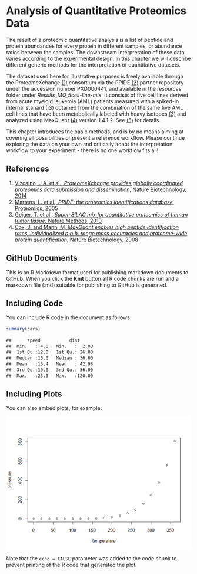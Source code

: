 Analysis of Quantitative Proteomics Data
================

The result of a proteomic quantitative analysis is a list of peptide and protein abundances for every protein in different samples, or abundance ratios between the samples. The downstream interpretation of these data varies according to the experimental design. In this chapter we will describe different generic methods for the interpretation of quantitative datasets.

The dataset used here for illustrative purposes is freely available through the ProteomeXchange [(1)](#references) consortium via the PRIDE [(2)](#references) partner repository under the accession number PXD000441, and available in the *resources* folder under *Results\_MQ\_5cell-line-mix*. It consists of five cell lines derived from acute myeloid leukemia (AML) patients measured with a spiked-in internal stanard (IS) obtained from the combination of the same five AML cell lines that have been metabolically labeled with heavy isotopes [(3)](#references) and analyzed using MaxQuant [(4)](#references) version 1.4.1.2. See [(5)](#references) for details.

This chapter introduces the basic methods, and is by no means aiming at covering all possibilities or present a reference workflow. Please continue exploring the data on your own and critically adapt the interpretation workflow to your experiment - there is no one workflow fits all!

References
----------

1.  [Vizcaino, J.A. et al., *ProteomeXchange provides globally coordinated proteomics data submission and dissemination*, Nature Biotechnology, 2014](https://www.ncbi.nlm.nih.gov/pubmed/24727771)
2.  [Martens, L. et al., *PRIDE: the proteomics identifications database*, Proteomics, 2005](https://www.ncbi.nlm.nih.gov/pubmed/16041671)
3.  [Geiger, T. et al., *Super-SILAC mix for quantitative proteomics of human tumor tissue*, Nature Methods, 2010](https://www.ncbi.nlm.nih.gov/pubmed/20364148)
4.  [Cox, J. and Mann, M, *MaxQuant enables high peptide identification rates, individualized p.p.b. range mass accuracies and proteome-wide protein quantification*, Nature Biotechnology, 2008](https://www.ncbi.nlm.nih.gov/pubmed/19029910)

GitHub Documents
----------------

This is an R Markdown format used for publishing markdown documents to GitHub. When you click the **Knit** button all R code chunks are run and a markdown file (.md) suitable for publishing to GitHub is generated.

Including Code
--------------

You can include R code in the document as follows:

``` r
summary(cars)
```

    ##      speed           dist       
    ##  Min.   : 4.0   Min.   :  2.00  
    ##  1st Qu.:12.0   1st Qu.: 26.00  
    ##  Median :15.0   Median : 36.00  
    ##  Mean   :15.4   Mean   : 42.98  
    ##  3rd Qu.:19.0   3rd Qu.: 56.00  
    ##  Max.   :25.0   Max.   :120.00

Including Plots
---------------

You can also embed plots, for example:

![](quantitative_proteomics_files/figure-markdown_github/pressure-1.png)

Note that the `echo = FALSE` parameter was added to the code chunk to prevent printing of the R code that generated the plot.
